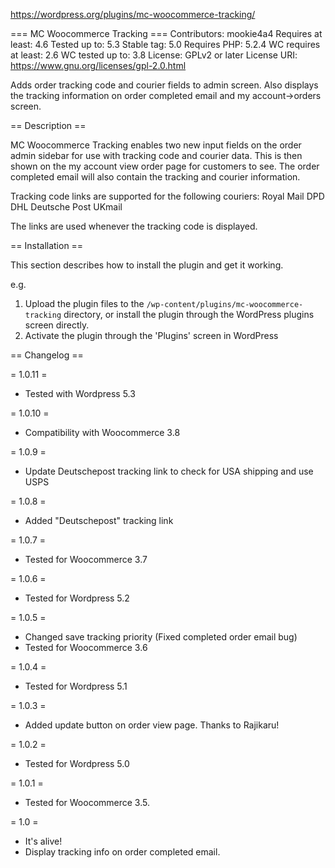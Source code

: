 https://wordpress.org/plugins/mc-woocommerce-tracking/

=== MC Woocommerce Tracking ===
Contributors: mookie4a4
Requires at least: 4.6
Tested up to: 5.3
Stable tag: 5.0
Requires PHP: 5.2.4
WC requires at least: 2.6
WC tested up to: 3.8
License: GPLv2 or later
License URI: https://www.gnu.org/licenses/gpl-2.0.html

Adds order tracking code and courier fields to admin screen. Also displays the tracking information on order completed email and my account->orders screen.

== Description ==

MC Woocommerce Tracking enables two new input fields on the order admin sidebar for use with tracking code and courier data. This is then shown on the my account view order page for customers to see. The order completed email will also contain the tracking and courier information.

Tracking code links are supported for the following couriers:
Royal Mail
DPD
DHL
Deutsche Post
UKmail

The links are used whenever the tracking code is displayed.

== Installation ==

This section describes how to install the plugin and get it working.

e.g.

1. Upload the plugin files to the `/wp-content/plugins/mc-woocommerce-tracking` directory, or install the plugin through the WordPress plugins screen directly.
2. Activate the plugin through the 'Plugins' screen in WordPress


== Changelog ==

= 1.0.11 =
* Tested with Wordpress 5.3

= 1.0.10 =
* Compatibility with Woocommerce 3.8

= 1.0.9 =
* Update Deutschepost tracking link to check for USA shipping and use USPS

= 1.0.8 =
* Added "Deutschepost" tracking link

= 1.0.7 =
* Tested for Woocommerce 3.7

= 1.0.6 =
* Tested for Wordpress 5.2

= 1.0.5 =
* Changed save tracking priority (Fixed completed order email bug)
* Tested for Woocommerce 3.6

= 1.0.4 =
* Tested for Wordpress 5.1

= 1.0.3 =
* Added update button on order view page. Thanks to Rajikaru!

= 1.0.2 =
* Tested for Wordpress 5.0

= 1.0.1 =
* Tested for Woocommerce 3.5.

= 1.0 =
* It's alive!
* Display tracking info on order completed email.
